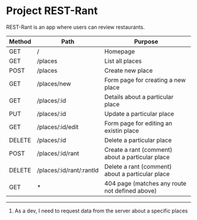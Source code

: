 # Project REST-Rant

REST-Rant is an app where users can review restaurants.

|Method | Path | Purpose |
|------ | ---- | ------- |
| GET | / | Homepage |
| GET | /places | List all places |
| POST | /places | Create new place|
| GET | /places/new | Form page for creating a new place |
| GET | /places/:id | Details about a particular place |
| PUT | /places/:id | Update a particular place |
| GET | /places/:id/edit | Form page for editing an existin place | 
| DELETE | /places/:id | Delete a particular place |
| POST | /places/:id/rant | Create a rant (comment) about a particular place |
| DELETE | /places/:id/rant/:rantld | Delete a rant (comment) about a particular place |
| GET | * | 404 page (matches any route not defined above)|

---

1. As a dev, I need to request data from 
the server about a specific places  
 
